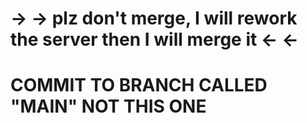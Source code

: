# → → plz don't merge, I will rework the server then I will merge it ← ←
# COMMIT TO BRANCH CALLED "MAIN" NOT THIS ONE 
